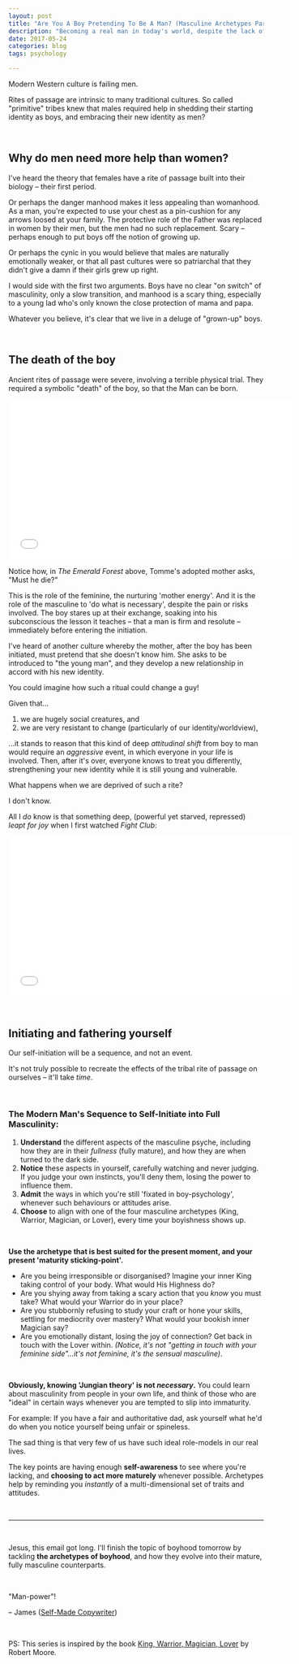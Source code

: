 ```yaml
---
layout: post
title: "Are You A Boy Pretending To Be A Man? (Masculine Archetypes Part 2)"
description: "Becoming a real man in today's world, despite the lack of the rite of passage."
date: 2017-05-24 
categories: blog
tags: psychology

---
```


Modern Western culture is failing men. 

Rites of passage are intrinsic to many traditional cultures. So called "primitive" tribes knew that males required help in shedding their starting identity as boys, and embracing their new identity as men? 

&nbsp;

## Why do men need more help than women? 
I've heard the theory that females have a rite of passage built into their biology – their first period. 

Or perhaps the danger manhood makes it less appealing than womanhood. As a man, you're expected to use your chest as a pin-cushion for any arrows loosed at your family. The protective role of the Father was replaced in women by their men, but the men had no such replacement. Scary – perhaps enough to put boys off the notion of growing up. 

Or perhaps the cynic in you would believe that males are naturally emotionally weaker, or that all past cultures were so patriarchal that they didn't give a damn if their girls grew up right. 

I would side with the first two arguments. Boys have no clear "on switch" of masculinity, only a slow transition, and manhood is a scary thing, especially to a young lad who's only known the close protection of mama and papa. 

Whatever you believe, it's clear that we live in a deluge of "grown-up" boys. 

&nbsp;

## The death of the boy
Ancient rites of passage were severe, involving a terrible physical trial. They required a symbolic "death" of the boy, so that the Man can be born. 

<iframe width="560" height="315" src="//www.youtube.com/embed/2ZEFH7kom5c" frameborder="0"> </iframe> 

Notice how, in *The Emerald Forest* above, Tomme's adopted mother asks, "Must he die?" 

This is the role of the feminine, the nurturing 'mother energy'. And it is the role of the masculine to 'do what is necessary', despite the pain or risks involved. The boy stares up at their exchange, soaking into his subconscious the lesson it teaches – that a man is firm and resolute – immediately before entering the initiation. 

I've heard of another culture whereby the mother, after the boy has been initiated, must pretend that she doesn't know him. She asks to be introduced to "the young man", and they develop a new relationship in accord with his new identity. 

You could imagine how such a ritual could change a guy! 

Given that…

1. we are hugely social creatures, and 
2. we are very resistant to change (particularly of our identity/worldview),

…it stands to reason that this kind of deep *attitudinal shift* from boy to man would require an *aggressive* event, in which everyone in your life is involved. Then, after it's over, everyone knows to treat you differently, strengthening your new identity while it is still young and vulnerable. 

What happens when we are deprived of such a rite? 

I don't know. 

All I *do* know is that something deep, (powerful yet starved, repressed) *leapt for joy* when I first watched *Fight Club*:

<iframe width="560" height="315" src="//www.youtube.com/embed/CR5Jp_ag2M8?start=0&end=105" frameborder="0"> </iframe> 

&nbsp;

## Initiating and fathering yourself
Our self-initiation will be a sequence, and not an event. 

It's not truly possible to recreate the effects of the tribal rite of passage on ourselves – it'll take *time*. 

&nbsp;

### The Modern Man's Sequence to Self-Initiate into Full Masculinity:
1. **Understand** the different aspects of the masculine psyche, including how they are in their *fullness* (fully mature), and how they are when turned to the dark side. 
2. **Notice** these aspects in yourself, carefully watching and never judging. If you judge your own instincts, you'll deny them, losing the power to influence them. 
3. **Admit** the ways in which you're still 'fixated in boy-psychology', whenever such behaviours or attitudes arise.
4. **Choose** to align with one of the four masculine archetypes (King, Warrior, Magician, or Lover), every time your boyishness shows up. 

&nbsp;

**Use the archetype that is best suited for the present moment, and your present 'maturity sticking-point'.** 
* Are you being irresponsible or disorganised? Imagine your inner King taking control of your body. What would His Highness do? 
* Are you shying away from taking a scary action that you *know* you must take? What would your Warrior do in your place? 
* Are you stubbornly refusing to study your craft or hone your skills, settling for mediocrity over mastery? What would your bookish inner Magician say? 
* Are you emotionally distant, losing the joy of connection? Get back in touch with the Lover within. *(Notice, it's not "getting in touch with your feminine side"…it's not feminine, it's the sensual masculine)*. 

&nbsp;

**Obviously, knowing 'Jungian theory' is not *necessary*.** You could learn about masculinity from people in your own life, and think of those who are "ideal" in certain ways whenever you are tempted to slip into immaturity. 

For example: If you have a fair and authoritative dad, ask yourself what he'd do when you notice yourself being unfair or spineless. 

The sad thing is that very few of us have such ideal role-models in our real lives.  

The key points are having enough **self-awareness** to see where you're lacking, and **choosing to act more maturely** whenever possible. Archetypes help by reminding you *instantly* of a multi-dimensional set of traits and attitudes. 

&nbsp;

---

&nbsp;

Jesus, this email got long. I'll finish the topic of boyhood tomorrow by tackling **the archetypes of boyhood**, and how they evolve into their mature, fully masculine counterparts. 

&nbsp;

"Man-power"! 

– James ([Self-Made Copywriter](http://www.jamesmathison.co.uk/the-self-made-copywriter-intensive/))

&nbsp;

PS: This series is inspired by the book [King, Warrior, Magician, Lover](http://amzn.to/2qOIseI) by Robert Moore. 

